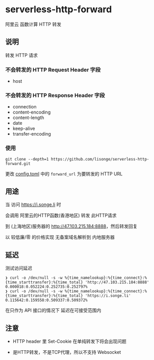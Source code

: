 <!--
 * @Date: 2021-02-22 19:36:04
 * @LastEditors: lisonge
 * @Author: lisonge
 * @LastEditTime: 2021-03-21 00:25:40
-->

# serverless-http-forward

阿里云 函数计算 HTTP 转发

## 说明

转发 HTTP 请求

### 不会转发的 HTTP Request Header 字段

- host

### 不会转发的 HTTP Response Header 字段

- connection
- content-encoding
- content-length
- date
- keep-alive
- transfer-encoding

### 使用

```shell
git clone --depth=1 https://github.com/lisonge/serverless-http-forward.git
```

更改 [config.toml](./config.toml) 中的 `forward_url` 为要转发的 HTTP URL

## 用途

当 访问 <https://i.songe.li> 时

会调用 阿里云的HTTP函数(香港地区) 转发 此HTTP请求

到 (上海地区)服务器的 <http://47.103.215.184:8888>，然后转发回复

以 较低廉/零 的价格实现 无备案域名解析到 内地服务器

## 延迟

测试访问延迟

```shell
❯ curl -o /dev/null -s -w %{time_namelookup}:%{time_connect}:%{time_starttransfer}:%{time_total} 'http://47.103.215.184:8888'
0.000018:0.052224:0.252735:0.252797%
❯ curl -o /dev/null -s -w %{time_namelookup}:%{time_connect}:%{time_starttransfer}:%{time_total} 'https://i.songe.li'
0.115642:0.159558:0.509337:0.509372%
```

在只作为 API 接口的情况下 延迟在可接受范围内

## 注意

- HTTP header 里 Set-Cookie 在单纯转发下将会出现问题

- 是HTTP转发，不是TCP代理，所以不支持 Websocket
